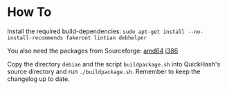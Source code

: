 How To
======

Install the required build-dependencies: `sudo apt-get install --no-install-recommends fakeroot lintian debhelper`

You also need the packages from Sourceforge:
[amd64](https://sourceforge.net/projects/lazarus/files/Lazarus%20Linux%20amd64%20DEB/Lazarus%202.0.12/)
[i386](https://sourceforge.net/projects/lazarus/files/Lazarus%20Linux%20i386%20DEB/Lazarus%202.0.12/)

Copy the directory `debian` and the script `buildpackage.sh` into QuickHash's source directory and run `./buildpackage.sh`.
Remember to keep the changelog up to date.
